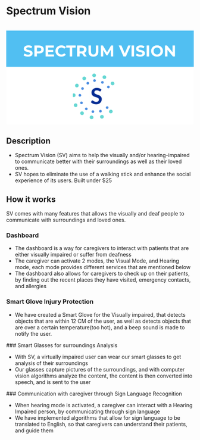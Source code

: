 # Spectrum Vision
<p align="center">
  </br>
  <img src="header.png"/>
</p>

## Description
<ul>
<li>Spectrum Vision (SV) aims to help the visually and/or hearing-impaired to communicate better with their surroundings as well as their loved ones. </li>
<li>SV hopes to eliminate the use of a walking stick and enhance the social experience of its users.   
  Built under $25</li>
</ul>

## How it works
SV comes with many features that allows the visually and deaf people to communicate with surroundings and loved ones.
### Dashboard 
<ul>
  <li> The dashboard is a way for caregivers to interact with patients that are either visually impaired or suffer from deafness </li>
  <li> The caregiver can activate 2 modes, the Visual Mode, and Hearing mode, each mode provides different services that are mentioned below </li>
  <li> The dashboard also allows for caregivers to check up on their patients, by finding out the recent places they have visited, emergency contacts, and allergies </li>
</ul>
  
### Smart Glove Injury Protection
<ul>
  <li> We have created a Smart Glove for the Visually impaired, that detects objects that are within 12 CM of the user, as well as detects objects that are over a certain temperature(too hot), and a beep sound is made to notify the user.</li>
</ul>
### Smart Glasses for surroundings Analysis
<ul>
  <li> With SV, a virtually impaired user can wear our smart glasses to get analysis of their surroundings </li>
  <li> Our glasses capture pictures of the surroundings, and with computer vision algorithms analyze the content, the content is then converted into speech, and is sent to the user </li>
</ul>
### Communication with caregiver through Sign Language Recognition
<ul>
  <li>When hearing mode is activated, a caregiver can interact with a Hearing Impaired person, by communicating through sign language</li>
  <li>We have implemented algorithms that allow for sign language to be translated to English, so that caregivers can understand their patients, and guide them </li>
</ul>
